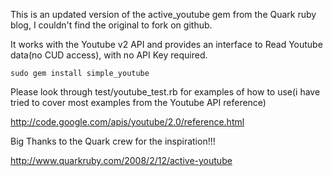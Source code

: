 This is an updated version of the active_youtube gem from the Quark ruby blog, I couldn't find the original to fork on github.

It works with the Youtube v2 API and provides an interface to Read Youtube data(no CUD access), with no API Key required.

`sudo gem install simple_youtube`

Please look through test/youtube_test.rb for examples of how to use(i have tried to cover most examples from the Youtube API reference)

http://code.google.com/apis/youtube/2.0/reference.html

Big Thanks to the Quark crew for the inspiration!!!

http://www.quarkruby.com/2008/2/12/active-youtube



